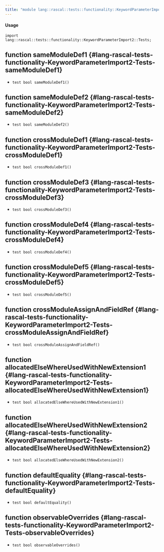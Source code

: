 ```yaml
---
title: "module lang::rascal::tests::functionality::KeywordParameterImport2::Tests"
---
```


#### Usage

`import lang::rascal::tests::functionality::KeywordParameterImport2::Tests;`

## function sameModuleDef1 {#lang-rascal-tests-functionality-KeywordParameterImport2-Tests-sameModuleDef1}

* ``test bool sameModuleDef1()``

## function sameModuleDef2 {#lang-rascal-tests-functionality-KeywordParameterImport2-Tests-sameModuleDef2}

* ``test bool sameModuleDef2()``

## function crossModuleDef1 {#lang-rascal-tests-functionality-KeywordParameterImport2-Tests-crossModuleDef1}

* ``test bool crossModuleDef1()``

## function crossModuleDef3 {#lang-rascal-tests-functionality-KeywordParameterImport2-Tests-crossModuleDef3}

* ``test bool crossModuleDef3()``

## function crossModuleDef4 {#lang-rascal-tests-functionality-KeywordParameterImport2-Tests-crossModuleDef4}

* ``test bool crossModuleDef4()``

## function crossModuleDef5 {#lang-rascal-tests-functionality-KeywordParameterImport2-Tests-crossModuleDef5}

* ``test bool crossModuleDef5()``

## function crossModuleAssignAndFieldRef {#lang-rascal-tests-functionality-KeywordParameterImport2-Tests-crossModuleAssignAndFieldRef}

* ``test bool crossModuleAssignAndFieldRef()``

## function allocatedElseWhereUsedWithNewExtension1 {#lang-rascal-tests-functionality-KeywordParameterImport2-Tests-allocatedElseWhereUsedWithNewExtension1}

* ``test bool allocatedElseWhereUsedWithNewExtension1()``

## function allocatedElseWhereUsedWithNewExtension2 {#lang-rascal-tests-functionality-KeywordParameterImport2-Tests-allocatedElseWhereUsedWithNewExtension2}

* ``test bool allocatedElseWhereUsedWithNewExtension2()``

## function defaultEquality {#lang-rascal-tests-functionality-KeywordParameterImport2-Tests-defaultEquality}

* ``test bool defaultEquality()``

## function observableOverrides {#lang-rascal-tests-functionality-KeywordParameterImport2-Tests-observableOverrides}

* ``test bool observableOverrides()``

